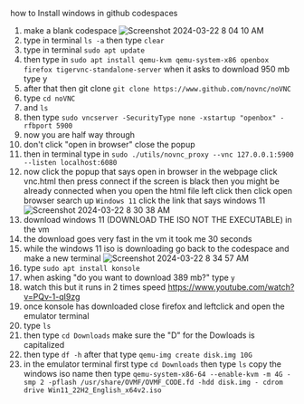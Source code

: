 how to Install windows in github codespaces 
1. make a blank codespace ![Screenshot 2024-03-22 8 04 10 AM](https://github.com/1043613lcpsorg/windows-codespaces/assets/153699099/79e75d5a-a2d8-42df-a865-e4db181e275d)
2. type in terminal `ls -a` then type `clear`
3. type in terminal `sudo apt update`
4. then type in `sudo apt install qemu-kvm qemu-system-x86 openbox firefox tigervnc-standalone-server` when it asks to download 950 mb type y
5. after that then git clone `git clone https://www.github.com/novnc/noVNC`
6. type `cd noVNC`
7. and `ls`
8. then type `sudo vncserver -SecurityType none -xstartup "openbox" -rfbport 5900`
9. now you are half way through
10. don't click "open in browser" close the popup
11. then in terminal type in `sudo ./utils/novnc_proxy --vnc 127.0.0.1:5900 --listen localhost:6080`
12. now click the popup that says open in browser 
in the webpage click vnc.html
then press connect if the screen is black then you might be already connected when you open the html file
left click then click open browser
search up `Windows 11`
click the link that says windows 11
![Screenshot 2024-03-22 8 30 38 AM](https://github.com/1043613lcpsorg/windows-codespaces/assets/153699099/676c912b-3ea5-405d-8271-5bbc197a986b)
1. download windows 11 (DOWNLOAD THE ISO NOT THE EXECUTABLE) in the vm
2. the download goes very fast in the vm it took me 30 seconds
3. while the windows 11 iso is downloading go back to the codespace and make a new terminal 
![Screenshot 2024-03-22 8 34 57 AM](https://github.com/1043613lcpsorg/windows-codespaces/assets/153699099/2ff07b91-e79c-4bb8-89f9-bf5c834d07c2)
4. type `sudo apt install konsole`
5. when asking "do you want to download 389 mb?" type `y`
6. watch this but it runs in 2 times speed https://www.youtube.com/watch?v=PQv-1-qI9zg
7. once konsole has downloaded close firefox and leftclick and open the emulator terminal
8. type `ls`
9. then type `cd Downloads` make sure the "D" for the Dowloads is capitalized
10. then type `df -h` after that type `qemu-img create disk.img 10G`
11. in the emulator terminal first type `cd Downloads` then type `ls` copy the windows iso name then type `qemu-system-x86-64 --enable-kvm -m 4G -smp 2 -pflash /usr/share/OVMF/OVMF_CODE.fd -hdd disk.img - cdrom drive Win11_22H2_English_x64v2.iso`
